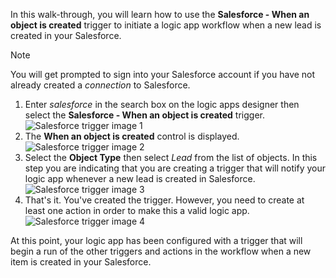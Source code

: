 In this walk-through, you will learn how to use the **Salesforce - When an object is created** trigger to initiate a logic app workflow when a new lead is created in your Salesforce.

> [!NOTE]
> You will get prompted to sign into your Salesforce account if you have not already created a *connection* to Salesforce.  
> 
> 

1. Enter *salesforce* in the search box on the logic apps designer then select the **Salesforce - When an object is created**  trigger.  
   ![Salesforce trigger image 1](https://docstestmedia1.blob.core.windows.net/azure-media/includes/media/connectors-create-api-salesforce/trigger-1.png)   
2. The **When an object is created** control is displayed.  
   ![Salesforce trigger image 2](https://docstestmedia1.blob.core.windows.net/azure-media/includes/media/connectors-create-api-salesforce/trigger-2.png)   
3. Select the **Object Type** then select *Lead* from the list of objects. In this step you are indicating that you are creating a trigger that will notify your logic app whenever a new lead is created in Salesforce.   
   ![Salesforce trigger image 3](https://docstestmedia1.blob.core.windows.net/azure-media/includes/media/connectors-create-api-salesforce/trigger-3.png)   
4. That's it. You've created the trigger. However, you need to create at least one action in order to make this a valid logic app.    
   ![Salesforce trigger image 4](https://docstestmedia1.blob.core.windows.net/azure-media/includes/media/connectors-create-api-salesforce/trigger-4.png)   

At this point, your logic app has been configured with a trigger that will begin a run of the other triggers and actions in the workflow when a new item is created in your Salesforce.  





